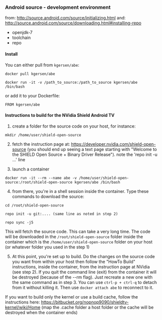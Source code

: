 ### Android source - development environment

from: http://source.android.com/source/initializing.html
and: http://source.android.com/source/downloading.html#installing-repo

* openjdk-7
* toolchain
* repo

#### Install

You can either pull from `kgersen/abe`:
```
docker pull kgersen/abe
```
```
docker run -it -v /path_to_source:/path_to_source kgersen/abe /bin/bash
```
or add it to your Dockerfile:
```
FROM kgersen/abe
```
#### Instructions to build for the NVidia Shield Android TV

1. create a folder for the source code on your host, for instance:

 `mkdir /home/user/shield-open-source`

2. fetch the instruction page at: https://developer.nvidia.com/shield-open-source (you should end up seeing a text page starting with "Welcome to the SHIELD Open Source + Binary Driver Release"). note the 'repo init -u ...' line

3. launch a container

 `docker run -it --rm --name abe -v /home/user/shield-open-source:/root/shield-open-source kgersen/abe /bin/bash`

4. from there, you're in a shell session inside the container. Type these commands to download the source:

 `cd /root/shield-open-source`

 `repo init -u git:.... (same line as noted in step 2)`

 `repo sync -j5`

 This will fetch the source code. This can take a very long time. The code will be downloaded in the `/root/shield-open-source` folder inside the container which is the `/home/user/shield-open-source` folder on your host (or whatever folder you used in the step 1)

5. At this point, you're set up to build. Do the changes on the source code you want from within your host then follow the "HowTo Build" instructions, inside the container, from the instruction page at NVidia (see step 2). If you quit the command line (exit) from the container it will be destroyed (because of the --rm flag). Just recreate a new one with the same command as in step 3. You can use `ctrl-p + ctrl-q` to detach from it without killing it. Then use `docker attach abe` to reconnect to it.

If you want to build only the kernel or use a build cache, follow the instructions here: https://bitbucket.org/nopnop9090/shieldtv-kernel/wiki/Home (map the .cache folder a host folder or the cache will be destroyed when the container ends)
